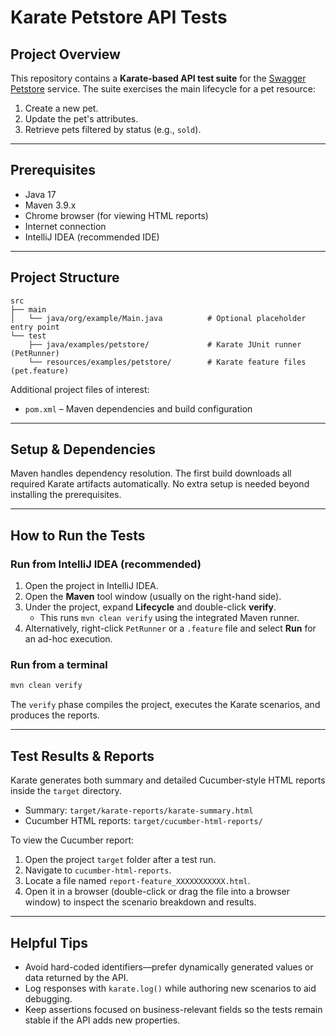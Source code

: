 # Karate Petstore API Tests

## Project Overview

This repository contains a **Karate-based API test suite** for the [Swagger Petstore](https://petstore.swagger.io/) service.
The suite exercises the main lifecycle for a pet resource:

1. Create a new pet.
2. Update the pet's attributes.
3. Retrieve pets filtered by status (e.g., `sold`).

---

## Prerequisites

* Java 17
* Maven 3.9.x
* Chrome browser (for viewing HTML reports)
* Internet connection
* IntelliJ IDEA (recommended IDE)

---

## Project Structure

```
src
├── main
│   └── java/org/example/Main.java          # Optional placeholder entry point
└── test
    ├── java/examples/petstore/             # Karate JUnit runner (PetRunner)
    └── resources/examples/petstore/        # Karate feature files (pet.feature)
```

Additional project files of interest:

* `pom.xml` – Maven dependencies and build configuration

---

## Setup & Dependencies

Maven handles dependency resolution. The first build downloads all required Karate artifacts automatically. No extra setup is needed beyond installing the prerequisites.

---

## How to Run the Tests

### Run from IntelliJ IDEA (recommended)

1. Open the project in IntelliJ IDEA.
2. Open the **Maven** tool window (usually on the right-hand side).
3. Under the project, expand **Lifecycle** and double-click **verify**.
   * This runs `mvn clean verify` using the integrated Maven runner.
4. Alternatively, right-click `PetRunner` or a `.feature` file and select **Run** for an ad-hoc execution.

### Run from a terminal

```bash
mvn clean verify
```

The `verify` phase compiles the project, executes the Karate scenarios, and produces the reports.

---

## Test Results & Reports

Karate generates both summary and detailed Cucumber-style HTML reports inside the `target` directory.

* Summary: `target/karate-reports/karate-summary.html`
* Cucumber HTML reports: `target/cucumber-html-reports/`

To view the Cucumber report:

1. Open the project `target` folder after a test run.
2. Navigate to `cucumber-html-reports`.
3. Locate a file named `report-feature_XXXXXXXXXXX.html`.
4. Open it in a browser (double-click or drag the file into a browser window) to inspect the scenario breakdown and results.

---

## Helpful Tips

* Avoid hard-coded identifiers—prefer dynamically generated values or data returned by the API.
* Log responses with `karate.log()` while authoring new scenarios to aid debugging.
* Keep assertions focused on business-relevant fields so the tests remain stable if the API adds new properties.

